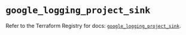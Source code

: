 # `google_logging_project_sink`

Refer to the Terraform Registry for docs: [`google_logging_project_sink`](https://registry.terraform.io/providers/hashicorp/google/6.38.0/docs/resources/logging_project_sink).
